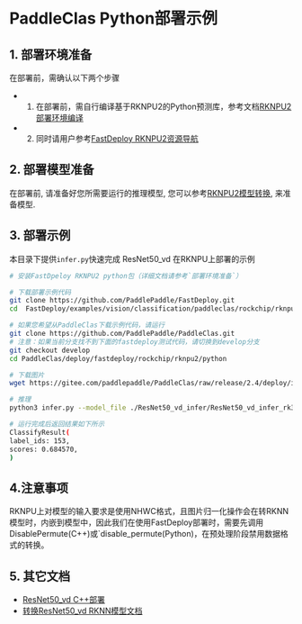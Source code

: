 # PaddleClas Python部署示例

## 1. 部署环境准备
在部署前，需确认以下两个步骤
- 1. 在部署前，需自行编译基于RKNPU2的Python预测库，参考文档[RKNPU2部署环境编译](https://github.com/PaddlePaddle/FastDeploy/blob/develop/docs/cn/build_and_install#自行编译安装)
- 2. 同时请用户参考[FastDeploy RKNPU2资源导航](https://github.com/PaddlePaddle/FastDeploy/blob/develop/docs/cn/build_and_install/rknpu2.md)

## 2. 部署模型准备
在部署前, 请准备好您所需要运行的推理模型, 您可以参考[RKNPU2模型转换](../README.md), 来准备模型.

## 3. 部署示例

本目录下提供`infer.py`快速完成 ResNet50_vd 在RKNPU上部署的示例

```bash
# 安装FastDpeloy RKNPU2 python包（详细文档请参考`部署环境准备`）

# 下载部署示例代码
git clone https://github.com/PaddlePaddle/FastDeploy.git
cd  FastDeploy/examples/vision/classification/paddleclas/rockchip/rknpu2/python

# 如果您希望从PaddleClas下载示例代码，请运行
git clone https://github.com/PaddlePaddle/PaddleClas.git
# 注意：如果当前分支找不到下面的fastdeploy测试代码，请切换到develop分支
git checkout develop
cd PaddleClas/deploy/fastdeploy/rockchip/rknpu2/python

# 下载图片
wget https://gitee.com/paddlepaddle/PaddleClas/raw/release/2.4/deploy/images/ImageNet/ILSVRC2012_val_00000010.jpeg

# 推理
python3 infer.py --model_file ./ResNet50_vd_infer/ResNet50_vd_infer_rk3588.rknn  --config_file ResNet50_vd_infer/inference_cls.yaml  --image ILSVRC2012_val_00000010.jpeg

# 运行完成后返回结果如下所示
ClassifyResult(
label_ids: 153,
scores: 0.684570,
)
```

## 4.注意事项
RKNPU上对模型的输入要求是使用NHWC格式，且图片归一化操作会在转RKNN模型时，内嵌到模型中，因此我们在使用FastDeploy部署时，需要先调用DisablePermute(C++)或`disable_permute(Python)，在预处理阶段禁用数据格式的转换。

## 5. 其它文档
- [ResNet50_vd C++部署](../cpp)
- [转换ResNet50_vd RKNN模型文档](../README.md)
